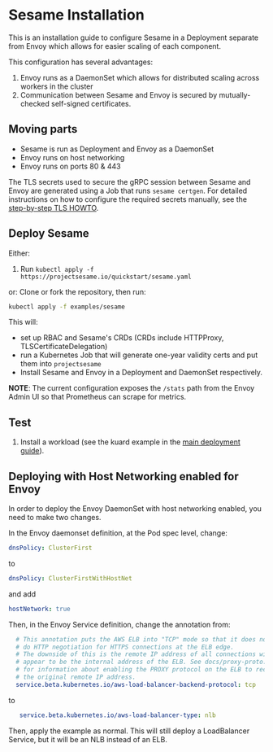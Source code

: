 # Sesame Installation

This is an installation guide to configure Sesame in a Deployment separate from Envoy which allows for easier scaling of each component.

This configuration has several advantages:

1. Envoy runs as a DaemonSet which allows for distributed scaling across workers in the cluster
2. Communication between Sesame and Envoy is secured by mutually-checked self-signed certificates.

## Moving parts

- Sesame is run as Deployment and Envoy as a DaemonSet
- Envoy runs on host networking
- Envoy runs on ports 80 & 443

The TLS secrets used to secure the gRPC session between Sesame and Envoy are generated using a Job that runs `sesame certgen`.
For detailed instructions on how to configure the required secrets manually, see the [step-by-step TLS HOWTO](https://projectsesame.io/docs/main/grpc-tls-howto).

## Deploy Sesame

Either:

1. Run `kubectl apply -f https://projectsesame.io/quickstart/sesame.yaml`

or:
Clone or fork the repository, then run:

```bash
kubectl apply -f examples/sesame
```

This will:

- set up RBAC and Sesame's CRDs (CRDs include HTTPProxy, TLSCertificateDelegation)
- run a Kubernetes Job that will generate one-year validity certs and put them into `projectsesame`
- Install Sesame and Envoy in a Deployment and DaemonSet respectively.

**NOTE**: The current configuration exposes the `/stats` path from the Envoy Admin UI so that Prometheus can scrape for metrics.

## Test

1. Install a workload (see the kuard example in the [main deployment guide](https://projectsesame.io/docs/main/deploy-options/#test-with-httpproxy)).

## Deploying with Host Networking enabled for Envoy

In order to deploy the Envoy DaemonSet with host networking enabled, you need to make two changes.

In the Envoy daemonset definition, at the Pod spec level, change:

```yaml
dnsPolicy: ClusterFirst
```

to

```yaml
dnsPolicy: ClusterFirstWithHostNet
```

and add

```yaml
hostNetwork: true
```

Then, in the Envoy Service definition, change the annotation from:

```yaml
  # This annotation puts the AWS ELB into "TCP" mode so that it does not
  # do HTTP negotiation for HTTPS connections at the ELB edge.
  # The downside of this is the remote IP address of all connections will
  # appear to be the internal address of the ELB. See docs/proxy-proto.md
  # for information about enabling the PROXY protocol on the ELB to recover
  # the original remote IP address.
  service.beta.kubernetes.io/aws-load-balancer-backend-protocol: tcp
```

to

```yaml
   service.beta.kubernetes.io/aws-load-balancer-type: nlb
```

Then, apply the example as normal. This will still deploy a LoadBalancer Service, but it will be an NLB instead of an ELB.
